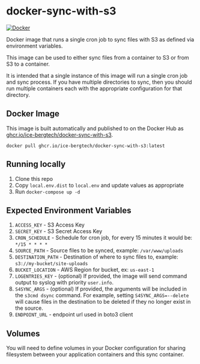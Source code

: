 # docker-sync-with-s3

[![Docker](https://github.com/ice-bergtech/docker-sync-with-s3/actions/workflows/docker-publish.yml/badge.svg)](https://github.com/ice-bergtech/docker-sync-with-s3/actions/workflows/docker-publish.yml)

Docker image that runs a single cron job to sync files with S3 as defined via environment variables.

This image can be used to either sync files from a container to S3 or from S3 to a container. 

It is intended that a single instance of this image will run a single cron job and sync process. If you have multiple 
directories to sync, then you should run multiple containers each with the appropriate configuration for that directory. 

## Docker Image

This image is built automatically and published to on the Docker Hub as [ghcr.io/ice-bergtech/docker-sync-with-s3](https://github.com/ice-bergtech/docker-sync-with-s3/pkgs/container/docker-sync-with-s3).

```
docker pull ghcr.io/ice-bergtech/docker-sync-with-s3:latest
```

## Running locally

1. Clone this repo
2. Copy `local.env.dist` to `local.env` and update values as appropriate
3. Run `docker-compose up -d`

## Expected Environment Variables

1. `ACCESS_KEY` - S3 Access Key
2. `SECRET_KEY` - S3 Secret Access Key
3. `CRON_SCHEDULE` - Schedule for cron job, for every 15 minutes it would be: `*/15 * * * *`
4. `SOURCE_PATH` - Source files to be synced, example: `/var/www/uploads`
5. `DESTINATION_PATH` - Destination of where to sync files to, example: `s3://my-bucket/site-uploads`
6. `BUCKET_LOCATION` - AWS Region for bucket, ex: `us-east-1`
7. `LOGENTRIES_KEY` - (optional) If provided, the image will send command output to syslog with priority `user.info`.
8. `S4SYNC_ARGS` - (optional) If provided, the arguments will be included in the `s3cmd dsync` command. For example, setting `S4SYNC_ARGS=--delete` will cause files in the destination to be deleted if they no longer exist in the source.
9. `ENDPOINT_URL` - endpoint url used in boto3 client

## Volumes

You will need to define volumes in your Docker configuration for sharing filesystem between your application 
containers and this sync container.
